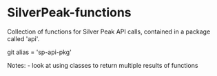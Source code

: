 # SilverPeak-functions

Collection of functions for Silver Peak API calls,
contained in a package called 'api'.

git alias = 'sp-api-pkg'

Notes:
     - look at using classes to return multiple results of functions



